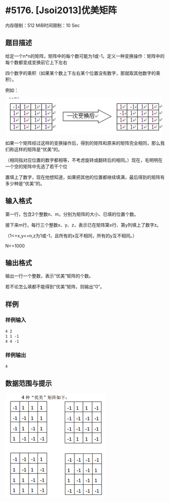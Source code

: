 # #5176. [Jsoi2013]优美矩阵

内存限制：512 MiB时间限制：10 Sec

## 题目描述

给定一个n*n的矩阵，矩阵中的每个数可能为1或-1。定义一种变换操作：矩阵中的每个数都变成变换前它上下左右

四个数字的乘积（如果某个数上下左右某个位置没有数字，那就取其他数字的乘积）。

例如：

![](upload/201802/11(2).png)

如果一个矩阵经过这样的变换操作后，得到的矩阵和原来的矩阵完全相同，那么我们称这样的矩阵是&ldquo;优美&rdquo;的。

（相同指对应位置的数字都相等，不考虑旋转或翻转后的相同。）现在，毛明明在一个空的矩阵中先选了若干个位

置填上了数字，现在他想知道，如果把其他的位置都继续填满，最后得到的矩阵有多少种是&ldquo;优美&rdquo;的。

## 输入格式

第一行，包含2个整数n、m，分别为矩阵的大小、已填的位置个数。

接下来m行，每行三个整数x、y、z，表示已在矩阵第x行、第y列填上了数字z。

（1<=x,y<=n,z为1或-1，且所有的x互不相同，所有的y互不相同。）

N<=1000

## 输出格式

输出一行一个整数，表示&ldquo;优美&rdquo;矩阵的个数。

若不论怎么填都不能得到&ldquo;优美&rdquo;矩阵，则输出&ldquo;0&rdquo;。

## 样例

### 样例输入

    
    4 2
    1 1 -1
    4 4 -1
    
    

### 样例输出

    
    4
    

## 数据范围与提示

![](upload/201802/22(2).png)
